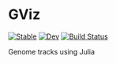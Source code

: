 # GViz

[![Stable](https://img.shields.io/badge/docs-stable-blue.svg)](https://mfz.github.io/GViz.jl/stable)
[![Dev](https://img.shields.io/badge/docs-dev-blue.svg)](https://mfz.github.io/GViz.jl/dev)
[![Build Status](https://github.com/mfz/GViz.jl/workflows/CI/badge.svg)](https://github.com/mfz/GViz.jl/actions)

Genome tracks using Julia

